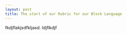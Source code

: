 ```yaml
---
layout: post
title: The start of our Rubric for our Block Language
---
```


fkdjflakjsdfkljasd. ldjflkdjf

